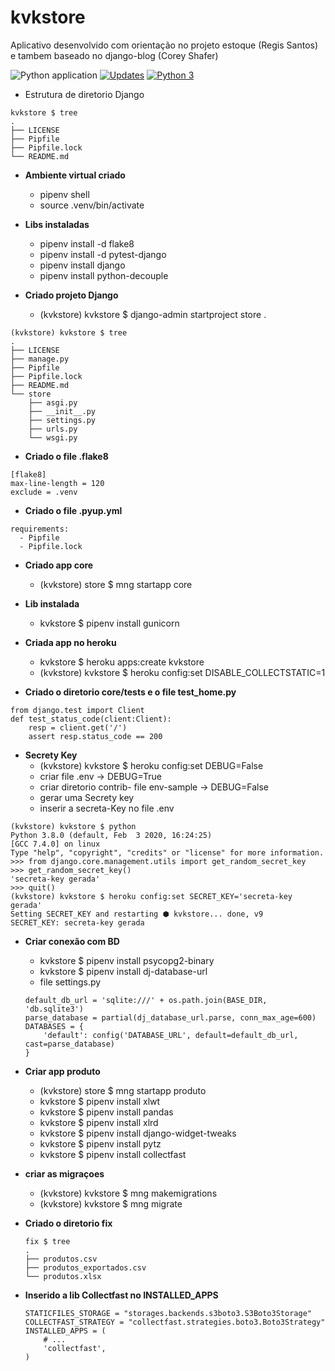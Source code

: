 # kvkstore

Aplicativo desenvolvido com orientação no projeto estoque (Regis Santos) e tambem baseado no django-blog (Corey Shafer)

![Python application](https://github.com/jlplautz/kvkstore/workflows/Python%20application/badge.svg)
[![Updates](https://pyup.io/repos/github/jlplautz/kvkstore/shield.svg)](https://pyup.io/repos/github/jlplautz/kvkstore/)
[![Python 3](https://pyup.io/repos/github/jlplautz/kvkstore/python-3-shield.svg)](https://pyup.io/repos/github/jlplautz/kvkstore/)

- Estrutura de diretorio Django
```
kvkstore $ tree
.
├── LICENSE
├── Pipfile
├── Pipfile.lock
└── README.md
```

- **Ambiente virtual criado** 
  - pipenv shell
  - source .venv/bin/activate

- **Libs instaladas** 
  - pipenv install -d flake8
  - pipenv install -d pytest-django
  - pipenv install django
  - pipenv install python-decouple

- **Criado projeto Django** 
  - (kvkstore) kvkstore $ django-admin startproject store .
```
(kvkstore) kvkstore $ tree
.
├── LICENSE
├── manage.py
├── Pipfile
├── Pipfile.lock
├── README.md
└── store
    ├── asgi.py
    ├── __init__.py
    ├── settings.py
    ├── urls.py
    └── wsgi.py
```

- **Criado o file .flake8**
```
[flake8]
max-line-length = 120
exclude = .venv
```

- **Criado o file .pyup.yml**

```
requirements:
  - Pipfile
  - Pipfile.lock
```

- **Criado app core**
  - (kvkstore) store $ mng startapp core

- **Lib instalada** 
  - kvkstore $ pipenv install gunicorn


- **Criada app no heroku** 
  - kvkstore $ heroku apps:create kvkstore
  - (kvkstore) kvkstore $ heroku config:set DISABLE_COLLECTSTATIC=1


- **Criado o diretorio core/tests e o file test_home.py** 
```
from django.test import Client
def test_status_code(client:Client):
    resp = client.get('/')
    assert resp.status_code == 200
```

- **Secrety Key**
  - (kvkstore) kvkstore $ heroku config:set DEBUG=False
  - criar file .env -> DEBUG=True
  - criar diretorio contrib- file env-sample -> DEBUG=False
  - gerar uma Secrety key 
  - inserir a secreta-Key no file .env
```
(kvkstore) kvkstore $ python
Python 3.8.0 (default, Feb  3 2020, 16:24:25) 
[GCC 7.4.0] on linux
Type "help", "copyright", "credits" or "license" for more information.
>>> from django.core.management.utils import get_random_secret_key
>>> get_random_secret_key()
'secreta-key gerada'
>>> quit()
(kvkstore) kvkstore $ heroku config:set SECRET_KEY='secreta-key gerada'
Setting SECRET_KEY and restarting ⬢ kvkstore... done, v9
SECRET_KEY: secreta-key gerada
```

- **Criar conexão com BD**
  - kvkstore $ pipenv install psycopg2-binary
  - kvkstore $ pipenv install dj-database-url
  - file settings.py
  ```
  default_db_url = 'sqlite:///' + os.path.join(BASE_DIR, 'db.sqlite3')
  parse_database = partial(dj_database_url.parse, conn_max_age=600)
  DATABASES = {
      'default': config('DATABASE_URL', default=default_db_url, cast=parse_database)
  }
  ```

- **Criar app produto**
  - (kvkstore) store $ mng startapp produto
  - kvkstore $ pipenv install xlwt
  - kvkstore $ pipenv install pandas
  - kvkstore $ pipenv install xlrd
  - kvkstore $ pipenv install django-widget-tweaks
  - kvkstore $ pipenv install pytz
  - kvkstore $ pipenv install collectfast

- **criar as migraçoes**
  - (kvkstore) kvkstore $ mng makemigrations
  - (kvkstore) kvkstore $ mng migrate

- **Criado o diretorio fix**
  ```
  fix $ tree
  .
  ├── produtos.csv
  ├── produtos_exportados.csv
  └── produtos.xlsx
  ```
  
- **Inserido a lib Collectfast no INSTALLED_APPS**
  ```
  STATICFILES_STORAGE = "storages.backends.s3boto3.S3Boto3Storage"
  COLLECTFAST_STRATEGY = "collectfast.strategies.boto3.Boto3Strategy"
  INSTALLED_APPS = (
      # ...
      'collectfast',
  )
  ```
